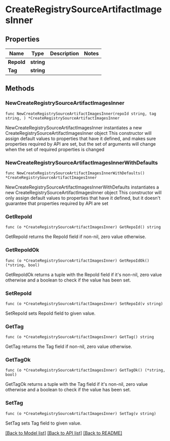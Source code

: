 # CreateRegistrySourceArtifactImagesInner

## Properties

Name | Type | Description | Notes
------------ | ------------- | ------------- | -------------
**RepoId** | **string** |  | 
**Tag** | **string** |  | 

## Methods

### NewCreateRegistrySourceArtifactImagesInner

`func NewCreateRegistrySourceArtifactImagesInner(repoId string, tag string, ) *CreateRegistrySourceArtifactImagesInner`

NewCreateRegistrySourceArtifactImagesInner instantiates a new CreateRegistrySourceArtifactImagesInner object
This constructor will assign default values to properties that have it defined,
and makes sure properties required by API are set, but the set of arguments
will change when the set of required properties is changed

### NewCreateRegistrySourceArtifactImagesInnerWithDefaults

`func NewCreateRegistrySourceArtifactImagesInnerWithDefaults() *CreateRegistrySourceArtifactImagesInner`

NewCreateRegistrySourceArtifactImagesInnerWithDefaults instantiates a new CreateRegistrySourceArtifactImagesInner object
This constructor will only assign default values to properties that have it defined,
but it doesn't guarantee that properties required by API are set

### GetRepoId

`func (o *CreateRegistrySourceArtifactImagesInner) GetRepoId() string`

GetRepoId returns the RepoId field if non-nil, zero value otherwise.

### GetRepoIdOk

`func (o *CreateRegistrySourceArtifactImagesInner) GetRepoIdOk() (*string, bool)`

GetRepoIdOk returns a tuple with the RepoId field if it's non-nil, zero value otherwise
and a boolean to check if the value has been set.

### SetRepoId

`func (o *CreateRegistrySourceArtifactImagesInner) SetRepoId(v string)`

SetRepoId sets RepoId field to given value.


### GetTag

`func (o *CreateRegistrySourceArtifactImagesInner) GetTag() string`

GetTag returns the Tag field if non-nil, zero value otherwise.

### GetTagOk

`func (o *CreateRegistrySourceArtifactImagesInner) GetTagOk() (*string, bool)`

GetTagOk returns a tuple with the Tag field if it's non-nil, zero value otherwise
and a boolean to check if the value has been set.

### SetTag

`func (o *CreateRegistrySourceArtifactImagesInner) SetTag(v string)`

SetTag sets Tag field to given value.



[[Back to Model list]](../README.md#documentation-for-models) [[Back to API list]](../README.md#documentation-for-api-endpoints) [[Back to README]](../README.md)


